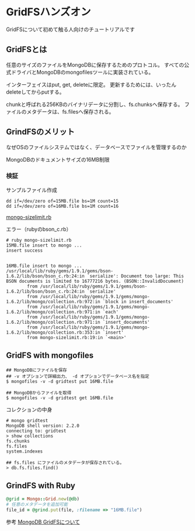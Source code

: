 GridFSハンズオン
==================
GridFSについて初めて触る人向けのチュートリアルです

## GridFSとは

任意のサイズのファイルをMongoDBに保存するためのプロトコル。
すべての公式ドライバとMongoDBのmongofilesツールに実装されている。

インターフェイスはput, get, deleteに限定。
更新するためには、いったんdeleteしてからputする。

chunkと呼ばれる256KBのバイナリデータに分割し、fs.chunksへ保存する。
ファイルのメタデータは、fs.filesへ保存される。


## GrindFSのメリット

なぜOSのファイルシステムではなく、データベースでファイルを管理するのか

MongoDBのドキュメントサイズの16MB制限

### 検証

サンプルファイル作成
```
dd if=/dev/zero of=15MB.file bs=1M count=15
dd if=/dev/zero of=16MB.file bs=1M count=16
```

[mongo-sizelimit.rb](https://github.com/syokenz/marunouchi-mongodb/blob/master/20130123/GridFS/mongo-sizelimit.rb)

エラー（rubyのbson_c.rb）
```
# ruby mongo-sizelimit.rb
15MB.file insert to mongo ...
insert success


16MB.file insert to mongo ...
/usr/local/lib/ruby/gems/1.9.1/gems/bson-1.6.2/lib/bson/bson_c.rb:24:in `serialize': Document too large: This BSON documents is limited to 16777216 bytes. (BSON::InvalidDocument)
        from /usr/local/lib/ruby/gems/1.9.1/gems/bson-1.6.2/lib/bson/bson_c.rb:24:in `serialize'
        from /usr/local/lib/ruby/gems/1.9.1/gems/mongo-1.6.2/lib/mongo/collection.rb:972:in `block in insert_documents'
        from /usr/local/lib/ruby/gems/1.9.1/gems/mongo-1.6.2/lib/mongo/collection.rb:971:in `each'
        from /usr/local/lib/ruby/gems/1.9.1/gems/mongo-1.6.2/lib/mongo/collection.rb:971:in `insert_documents'
        from /usr/local/lib/ruby/gems/1.9.1/gems/mongo-1.6.2/lib/mongo/collection.rb:353:in `insert'
        from mongo-sizelimit.rb:19:in `<main>'
```



## GridFS with mongofiles

```
## MongoDBにファイルを保存
## -v オプションで詳細出力、 -d オプションでデータベース名を指定
$ mongofiles -v -d gridtest put 16MB.file

## MongoDBからファイルを取得
$ mongofiles -v -d gridtest get 16MB.file
```

コレクションの中身
```
# mongo gridtest
MongoDB shell version: 2.2.0
connecting to: gridtest
> show collections
fs.chunks
fs.files
system.indexes
 
## fs.files にファイルのメタデータが保存されている。
> db.fs.files.find()

```


## GrindFS with Ruby

```rb
@grid = Mongo::Grid.new(@db)
# 任意のメタデータを追加可能
file_id = @grind.put(file, :filename => "16MB.file")
```


参考
[MongoDB GridFSについて](http://rest-term.com/archives/2962/)